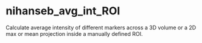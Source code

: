 # nihanseb_avg_int_ROI
Calculate average intensity of different markers across a 3D volume or a 2D max or mean projection inside a manually defined ROI.
